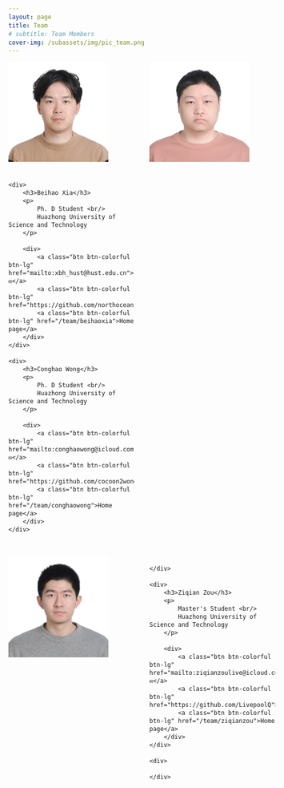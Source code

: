 ```yaml
---
layout: page
title: Team
# subtitle: Team Members
cover-img: /subassets/img/pic_team.png
---
```

<!--
 * @Author: Conghao Wong
 * @Date: 2023-02-27 09:54:41
 * @LastEditors: Beihao Xia
 * @LastEditTime: 2024-04-01 11:12:35
 * @Description: file content
 * @Github: https://cocoon2wong.github.io
 * Copyright 2023 Conghao Wong, All Rights Reserved.
-->

<style>
    .team_table {
        display: grid;
        grid-template-columns: 50% 50%;
        grid-gap: 20px 30px;
    }
</style>

<div class="team_table">
    <div>
        <img src='/subassets/img/team/beihaoxia.jpg'  height=200px>
    </div>
    <div>
        <img src='/subassets/img/team/conghaowong.png'  height=200px>
    </div>
    
    <div>
        <h3>Beihao Xia</h3>
        <p>
            Ph. D Student <br/>
            Huazhong University of Science and Technology
        </p>
        
        <div>
            <a class="btn btn-colorful btn-lg" href="mailto:xbh_hust@hust.edu.cn">✉️</a>
            <a class="btn btn-colorful btn-lg" href="https://github.com/northocean">GitHub</a>
            <a class="btn btn-colorful btn-lg" href="/team/beihaoxia">Home page</a>
        </div>
    </div>

    <div>
        <h3>Conghao Wong</h3>
        <p>
            Ph. D Student <br/>
            Huazhong University of Science and Technology
        </p>

        <div>
            <a class="btn btn-colorful btn-lg" href="mailto:conghaowong@icloud.com">✉️</a>
            <a class="btn btn-colorful btn-lg" href="https://github.com/cocoon2wong">GitHub</a>
            <a class="btn btn-colorful btn-lg" href="/team/conghaowong">Home page</a>
        </div>
    </div>
</div>
<br><br>
<div class="team_table">
    <div>
        <img src='/subassets/img/team/zzq.jpg'  height=200px>
    </div>
    <div>
       
    </div>
    
    <div>
        <h3>Ziqian Zou</h3>
        <p>
            Master's Student <br/>
            Huazhong University of Science and Technology
        </p>

        <div>
            <a class="btn btn-colorful btn-lg" href="mailto:ziqianzoulive@icloud.com">✉️</a>
            <a class="btn btn-colorful btn-lg" href="https://github.com/LivepoolQ">GitHub</a>
            <a class="btn btn-colorful btn-lg" href="/team/ziqianzou">Home page</a>
        </div>
    </div>

    <div>
        
    </div>

    
    
</div>

